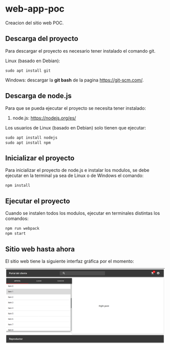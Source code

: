 # web-app-poc

Creacion del sitio web POC.

## Descarga del proyecto
Para descargar el proyecto es necesario tener instalado el comando git. 

Linux (basado en Debian):
```
sudo apt install git
```

Windows: descargar la __git bash__ de la pagina https://git-scm.com/.

## Descarga de node.js

Para que se pueda ejecutar el proyecto se necesita tener instalado:
1. node.js: https://nodejs.org/es/

Los usuarios de Linux (basado en Debian) solo tienen que ejecutar:
```
sudo apt install nodejs
sudo apt install npm
```

## Inicializar el proyecto

Para inicializar el proyecto de node.js e instalar los modulos, se debe 
ejecutar en la terminal ya sea de Linux o de Windows el comando:

```
npm install
```

## Ejecutar el proyecto

Cuando se instalen todos los modulos, ejecutar en terminales distintas 
los comandos:

```
npm run webpack
npm start
```

## Sitio web hasta ahora
El sitio web tiene la siguiente interfaz gráfica por el momento:

![](images/website.png)

